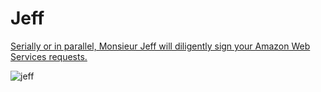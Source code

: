 # Jeff

[Serially or in parallel, Monsieur Jeff will diligently sign your Amazon Web
Services requests.][sign]

![jeff][jeff]

[sign]: http://docs.amazonwebservices.com/general/latest/gr/signature-version-2.html
[jeff]: http://f.cl.ly/items/0i1H1h071z1K0N3V2x06/bezos.png
